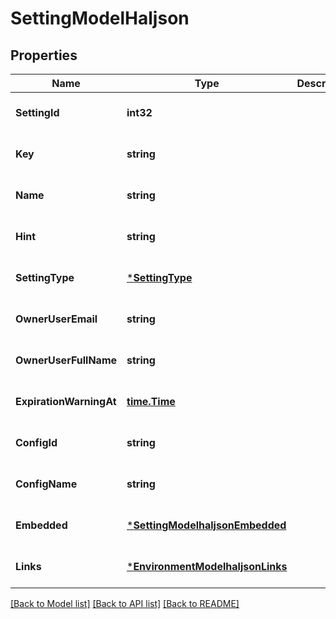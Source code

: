 # SettingModelHaljson

## Properties
Name | Type | Description | Notes
------------ | ------------- | ------------- | -------------
**SettingId** | **int32** |  | [optional] [default to null]
**Key** | **string** |  | [optional] [default to null]
**Name** | **string** |  | [optional] [default to null]
**Hint** | **string** |  | [optional] [default to null]
**SettingType** | [***SettingType**](SettingType.md) |  | [optional] [default to null]
**OwnerUserEmail** | **string** |  | [optional] [default to null]
**OwnerUserFullName** | **string** |  | [optional] [default to null]
**ExpirationWarningAt** | [**time.Time**](time.Time.md) |  | [optional] [default to null]
**ConfigId** | **string** |  | [optional] [default to null]
**ConfigName** | **string** |  | [optional] [default to null]
**Embedded** | [***SettingModelhaljsonEmbedded**](SettingModelhaljson__embedded.md) |  | [optional] [default to null]
**Links** | [***EnvironmentModelhaljsonLinks**](EnvironmentModelhaljson__links.md) |  | [optional] [default to null]

[[Back to Model list]](../README.md#documentation-for-models) [[Back to API list]](../README.md#documentation-for-api-endpoints) [[Back to README]](../README.md)

